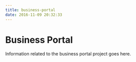 ```yaml
---
title: business-portal
date: 2016-11-09 20:32:33
---
```


# Business Portal

Information related to the business portal project goes here.
